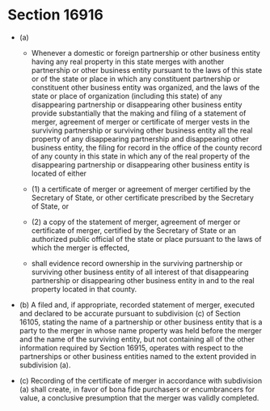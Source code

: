 # Section 16916

- (a) 

  - Whenever a domestic or foreign partnership or other business entity having any real property in this state merges with another partnership or other business entity pursuant to the laws of this state or of the state or place in which any constituent partnership or constituent other business entity was organized, and the laws of the state or place of organization (including this state) of any disappearing partnership or disappearing other business entity provide substantially that the making and filing of a statement of merger, agreement of merger or certificate of merger vests in the surviving partnership or surviving other business entity all the real property of any disappearing partnership and disappearing other business entity, the filing for record in the office of the county record of any county in this state in which any of the real property of the disappearing partnership or disappearing other business entity is located of either

  - (1) a certificate of merger or agreement of merger certified by the Secretary of State, or other certificate prescribed by the Secretary of State, or

  - (2) a copy of the statement of merger, agreement of merger or certificate of merger, certified by the Secretary of State or an authorized public official of the state or place pursuant to the laws of which the merger is effected,

  - shall evidence record ownership in the surviving partnership or surviving other business entity of all interest of that disappearing partnership or disappearing other business entity in and to the real property located in that county.

- (b) A filed and, if appropriate, recorded statement of merger, executed and declared to be accurate pursuant to subdivision (c) of Section 16105, stating the name of a partnership or other business entity that is a party to the merger in whose name property was held before the merger and the name of the surviving entity, but not containing all of the other information required by Section 16915, operates with respect to the partnerships or other business entities named to the extent provided in subdivision (a).

- (c) Recording of the certificate of merger in accordance with subdivision (a) shall create, in favor of bona fide purchasers or encumbrancers for value, a conclusive presumption that the merger was validly completed.
